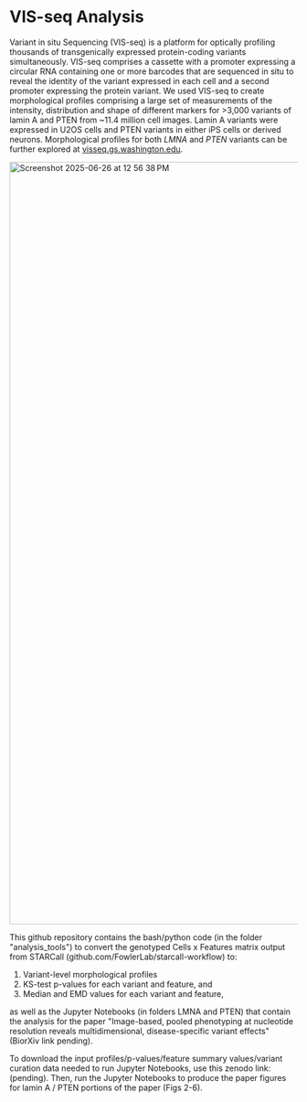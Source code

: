 # VIS-seq Analysis
Variant in situ Sequencing (VIS-seq) is a platform for optically profiling thousands of transgenically expressed protein-coding variants simultaneously. VIS-seq comprises a cassette with a promoter expressing a circular RNA containing one or more barcodes that are sequenced in situ to reveal the identity of the variant expressed in each cell and a second promoter expressing the protein variant. We used VIS-seq to create morphological profiles comprising a large set of measurements of the intensity, distribution and shape of different markers for >3,000 variants of lamin A and PTEN from ~11.4 million cell images. Lamin A variants were expressed in U2OS cells and PTEN variants in either iPS cells or derived neurons. Morphological profiles for both _LMNA_ and _PTEN_ variants can be further explored at [visseq.gs.washington.edu](https://visseq.gs.washington.edu).

<img width="1334" alt="Screenshot 2025-06-26 at 12 56 38 PM" src="https://github.com/user-attachments/assets/96fcc40d-3572-4e55-a191-166a9ac2300a" />


This github repository contains the bash/python code (in the folder "analysis_tools") to convert the genotyped Cells x Features matrix output from STARCall (github.com/FowlerLab/starcall-workflow) to:
  1) Variant-level morphological profiles
  2) KS-test p-values for each variant and feature, and
  3) Median and EMD values for each variant and feature,

as well as the Jupyter Notebooks (in folders LMNA and PTEN) that contain the analysis for the paper "Image-based, pooled phenotyping at nucleotide resolution reveals multidimensional, disease-specific variant effects" (BiorXiv link pending).

To download the input profiles/p-values/feature summary values/variant curation data needed to run Jupyter Notebooks, use this zenodo link: (pending). Then, run the Jupyter Notebooks to produce the paper figures for lamin A / PTEN portions of the paper (Figs 2-6).
